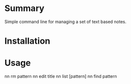 
Summary
=======
Simple command line for managing a set of text based notes.

Installation
============

Usage
=====
nn rm pattern
nn edit title
nn list [pattern]
nn find pattern
